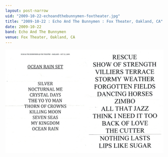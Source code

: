 ```yaml
---
layout: post-narrow
uid: "2009-10-22-echoandthebunnymen-foxtheater.jpg"
title: "2009-10-22 : Echo And The Bunnymen : Fox Theater, Oakland, CA"
date: 2009-10-22
band: Echo And The Bunnymen
venue: Fox Theater, Oakland, CA
---
```


<div class="showcase">
  <img src="/img/2009/10/20091022-EchoAndTheBunnymen-FoxTheater.jpg" alt="2009-10-22-echoandthebunnymen-foxtheater.jpg">
</div>
